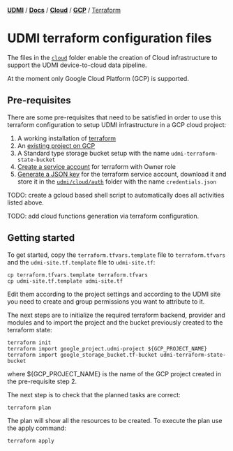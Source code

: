[**UDMI**](../../../) / [**Docs**](../../) / [**Cloud**](../) / [**GCP**](./) / [Terraform](#)

# UDMI terraform configuration files

The files in the [`cloud`](../../cloud) folder enable the creation of Cloud infrastructure to support the UDMI device-to-cloud data pipeline.

At the moment only Google Cloud Platform (GCP) is supported.

## Pre-requisites

There are some pre-requisites that need to be satisfied in order to use this terraform configuration to setup UDMI infrastructure in a GCP cloud project:

1. A working installation of [terraform](https://learn.hashicorp.com/tutorials/terraform/install-cli?in=terraform/gcp-get-started)
2. An [existing project on GCP](https://cloud.google.com/resource-manager/docs/creating-managing-projects)
3. A Standard type storage bucket setup with the name `udmi-terraform-state-bucket`
4. [Create a service account](https://cloud.google.com/iam/docs/creating-managing-service-accounts) for terraform with Owner role
5. [Generate a JSON key](https://cloud.google.com/iam/docs/creating-managing-service-account-keys) for the terraform service account, download it and store it in the [`udmi/cloud/auth`](../../../cloud/gcp/auth) folder with the name `credentials.json`

TODO: create a gcloud based shell script to automatically does all activities listed above.

TODO: add cloud functions generation via terraform configuration.

## Getting started

To get started, copy the `terraform.tfvars.template` file to `terraform.tfvars`
and the `udmi-site.tf.template` file to `udmi-site.tf`:

```
cp terraform.tfvars.template terraform.tfvars
cp udmi-site.tf.template udmi-site.tf
```

Edit them according to the project settings and according to the UDMI site you need to create and group permissions you want to attribute to it.

The next steps are to initialize the required terraform backend, provider and modules and 
to import the project and the bucket previously created to the terraform state:

```
terraform init
terraform import google_project.udmi-project ${GCP_PROJECT_NAME}
terraform import google_storage_bucket.tf-bucket udmi-terraform-state-bucket
```

where ${GCP_PROJECT_NAME} is the name of the GCP project created in the pre-requisite step 2.

The next step is to check that the planned tasks are correct:

```
terraform plan
```

The plan will show all the resources to be created. To execute the plan use the apply command:

```
terraform apply
```

